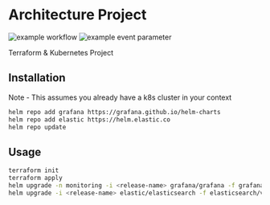 # Architecture Project
![example workflow](https://github.com/org-ofirdassa9/architecture-project/actions/workflows/cd.yml/badge.svg)
![example event parameter](https://github.com/org-ofirdassa9/architecture-project/actions/workflows/cd.yml/badge.svg?event=push)

Terraform & Kubernetes Project

## Installation

Note - This assumes you already have a k8s cluster in your context
```bash 
helm repo add grafana https://grafana.github.io/helm-charts
helm repo add elastic https://helm.elastic.co
helm repo update
```

## Usage

```bash
terraform init
terraform apply
helm upgrade -n monitoring -i <release-name> grafana/grafana -f grafana/values.yaml
helm upgrade -i <release-name> elastic/elasticsearch -f elasticsearch/values.yaml 
```